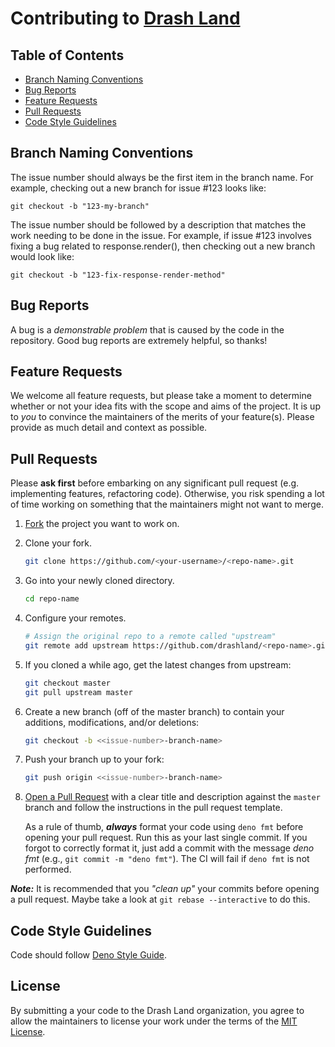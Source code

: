 # Contributing to [Drash Land](https://github.com/drashland/)

## Table of Contents

* [Branch Naming Conventions](#branch-naming-conventions)
* [Bug Reports](#bug-reports)
* [Feature Requests](#feature-requests)
* [Pull Requests](#pull-requests)
* [Code Style Guidelines](#code-style-guidelines)

## Branch Naming Conventions

The issue number should always be the first item in the branch name. For example, checking out a new branch for issue #123 looks like:

```shell
git checkout -b "123-my-branch"
```

The issue number should be followed by a description that matches the work needing to be done in the issue. For example, if issue #123 involves fixing a bug related to response.render(), then checking out a new branch would look like:

```shell
git checkout -b "123-fix-response-render-method"
```

## Bug Reports

A bug is a *demonstrable problem* that is caused by the code in the repository. Good bug reports are extremely helpful, so thanks!

## Feature Requests

We welcome all feature requests, but please take a moment to determine whether or not your idea fits with the scope and aims of the project. It is up to *you* to convince the maintainers of the merits of your feature(s). Please provide as much detail and context as possible.

## Pull Requests

Please **ask first** before embarking on any significant pull request (e.g. implementing features, refactoring code). Otherwise, you risk spending a lot of time working on something that the maintainers might not want to merge.

1. [Fork](https://help.github.com/articles/fork-a-repo/) the project you want to work on.
2. Clone your fork.
    ```bash
    git clone https://github.com/<your-username>/<repo-name>.git
    ```
3. Go into your newly cloned directory.
    ```bash
    cd repo-name
    ```
4. Configure your remotes.
    ```bash
    # Assign the original repo to a remote called "upstream"
    git remote add upstream https://github.com/drashland/<repo-name>.git
    ```
5. If you cloned a while ago, get the latest changes from upstream:
    ```bash
    git checkout master
    git pull upstream master
    ```
6. Create a new branch (off of the master branch) to contain your additions, modifications, and/or deletions:
    ```bash
    git checkout -b <<issue-number>-branch-name>
    ```
7. Push your branch up to your fork:
    ```bash
    git push origin <<issue-number>-branch-name>
    ```
8. [Open a Pull Request](https://help.github.com/articles/about-pull-requests/) with a clear title and description against the `master` branch and follow the instructions in the pull request template.

    As a rule of thumb, ___always___ format your code using `deno fmt` before opening your pull request. Run this as your last single commit. If you forgot to correctly format it, just add a commit with the message *deno fmt* (e.g., `git commit -m "deno fmt"`). The CI will fail if `deno fmt` is not performed.

***Note:*** It is recommended that you *"clean up"* your commits before opening a pull request. Maybe take a look at `git rebase --interactive` to do this.

## Code Style Guidelines

Code should follow [Deno Style Guide](https://deno.land/manual/contributing/style_guide).

## License

By submitting a your code to the Drash Land organization, you agree to allow the maintainers to license your work under the terms of the [MIT License](./LICENSE).

